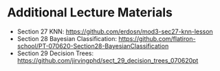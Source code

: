 # Additional Lecture Materials

* Section 27 KNN: https://github.com/erdosn/mod3-sec27-knn-lesson
* Section 28 Bayesian Classification: https://github.com/flatiron-school/PT-070620-Section28-BayesianClassification
* Section 29 Decision Trees: https://github.com/jirvingphd/sect_29_decision_trees_070620pt
